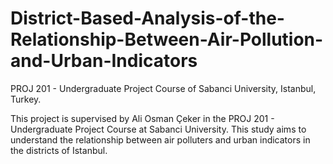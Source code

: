 # District-Based-Analysis-of-the-Relationship-Between-Air-Pollution-and-Urban-Indicators
PROJ 201 - Undergraduate Project Course of Sabanci University, Istanbul, Turkey.

This project is supervised by Ali Osman Çeker in the PROJ 201 - Undergraduate Project Course at Sabanci University.
This study aims to understand the relationship between air polluters and urban indicators in the districts of Istanbul.

